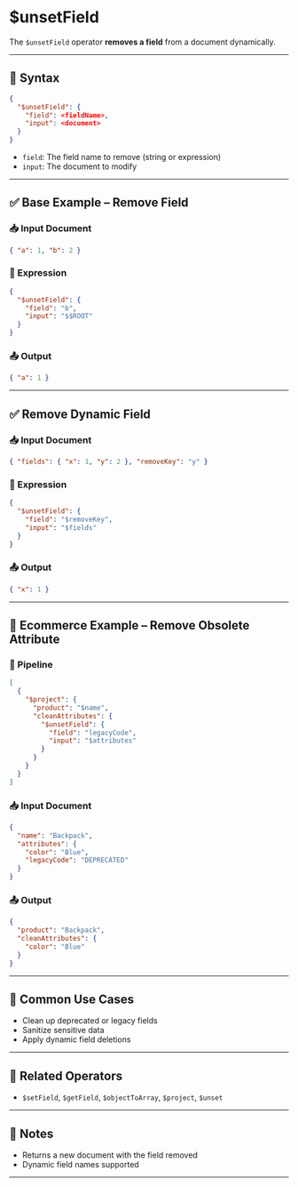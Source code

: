 # $unsetField

The `$unsetField` operator **removes a field** from a document dynamically.

---

## 📌 Syntax

```json
{
  "$unsetField": {
    "field": <fieldName>,
    "input": <document>
  }
}
```

- `field`: The field name to remove (string or expression)
- `input`: The document to modify

---

## ✅ Base Example – Remove Field

### 📥 Input Document

```json
{ "a": 1, "b": 2 }
```

### 📌 Expression

```json
{
  "$unsetField": {
    "field": "b",
    "input": "$$ROOT"
  }
}
```

### 📤 Output

```json
{ "a": 1 }
```

---

## ✅ Remove Dynamic Field

### 📥 Input Document

```json
{ "fields": { "x": 1, "y": 2 }, "removeKey": "y" }
```

### 📌 Expression

```json
{
  "$unsetField": {
    "field": "$removeKey",
    "input": "$fields"
  }
}
```

### 📤 Output

```json
{ "x": 1 }
```

---

## 🧱 Ecommerce Example – Remove Obsolete Attribute

### 📌 Pipeline

```json
[
  {
    "$project": {
      "product": "$name",
      "cleanAttributes": {
        "$unsetField": {
          "field": "legacyCode",
          "input": "$attributes"
        }
      }
    }
  }
]
```

### 📥 Input Document

```json
{
  "name": "Backpack",
  "attributes": {
    "color": "Blue",
    "legacyCode": "DEPRECATED"
  }
}
```

### 📤 Output

```json
{
  "product": "Backpack",
  "cleanAttributes": {
    "color": "Blue"
  }
}
```

---

## 🔧 Common Use Cases

- Clean up deprecated or legacy fields
- Sanitize sensitive data
- Apply dynamic field deletions

---

## 🔗 Related Operators

- `$setField`, `$getField`, `$objectToArray`, `$project`, `$unset`

---

## 🧠 Notes

- Returns a new document with the field removed
- Dynamic field names supported

---
